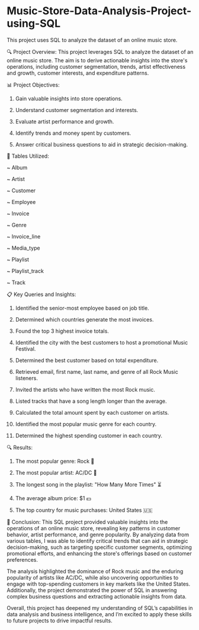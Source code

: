 # Music-Store-Data-Analysis-Project-using-SQL

This project uses SQL to analyze the dataset of an online music store.

🔍 Project Overview:
This project leverages SQL to analyze the dataset of an online music store. The aim is to derive actionable insights into the store's operations, including customer segmentation, trends, artist effectiveness and growth, customer interests, and expenditure patterns.

📊 Project Objectives:

 1.   Gain valuable insights into store operations.
 
 2.   Understand customer segmentation and interests.
 
 3.   Evaluate artist performance and growth.
 
 4.   Identify trends and money spent by customers.
 
 5.   Answer critical business questions to aid in strategic decision-making.
 

📂 Tables Utilized:

~ Album

~ Artist

~ Customer

~ Employee

~ Invoice

~ Genre

~ Invoice_line

~ Media_type

~ Playlist

~ Playlist_track

~ Track

📋 Key Queries and Insights:

1.    Identified the senior-most employee based on job title.

2.    Determined which countries generate the most invoices.

3.    Found the top 3 highest invoice totals.

4.    Identified the city with the best customers to host a promotional Music Festival.

5.    Determined the best customer based on total expenditure.

6.    Retrieved email, first name, last name, and genre of all Rock Music listeners.

7.    Invited the artists who have written the most Rock music.

8.    Listed tracks that have a song length longer than the average.

9.    Calculated the total amount spent by each customer on artists.

10.   Identified the most popular music genre for each country.

11.   Determined the highest spending customer in each country.


🔍 Results:

 1.   The most popular genre: Rock 🎸
    
 2.   The most popular artist: AC/DC 🎤
    
 3.   The longest song in the playlist: "How Many More Times" ⏳
    
 4.   The average album price: $1 💵
    
 5.   The top country for music purchases: United States 🇺🇸
    

📝  Conclusion:
This SQL project provided valuable insights into the operations of an online music store, revealing key patterns in customer behavior, artist performance, and genre popularity. By analyzing data from various tables, I was able to identify critical trends that can aid in strategic decision-making, such as targeting specific customer segments, optimizing promotional efforts, and enhancing the store's offerings based on customer preferences.

The analysis highlighted the dominance of Rock music and the enduring popularity of artists like AC/DC, while also uncovering opportunities to engage with top-spending customers in key markets like the United States. Additionally, the project demonstrated the power of SQL in answering complex business questions and extracting actionable insights from data.

Overall, this project has deepened my understanding of SQL’s capabilities in data analysis and business intelligence, and I’m excited to apply these skills to future projects to drive impactful results.
